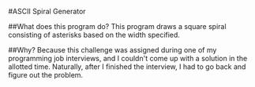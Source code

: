 #ASCII Spiral Generator

##What does this program do?
This program draws a square spiral consisting of asterisks based on the width specified.

##Why?
Because this challenge was assigned during one of my programming job interviews, and I couldn't come up with a solution in the allotted time. Naturally, after I finished the interview, I had to go back and figure out the problem.